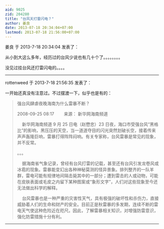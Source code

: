 ```yaml
---
aid: 9025
zid: 204280
title: "台风天打雷闪电？"
author: 姜良
date: 2013-07-18 20:34:04+07:00
lastmod: 2013-07-18 21:56:00+07:00
---
```


姜良 于 2013-7-18 20:34:04 发表了：

从小到大这么多年，经历过的台风少说也有几十个了。。。。。。。。

没见过挂台风还打雷闪电的。。。。

---

rottenweed 于 2013-7-18 21:56:35 发表了：

一开始还真没有注意过。不过摆渡一下，似乎也是有的：

> 强台风肆虐夜晚海南为什么雷暴不断？
>
> 2008-09-25 08:17 　　来源： 新华网海南频道
>
> &nbsp; &nbsp; 新华网海南频道 9 月 25 日电（赵懋忠）23 日夜，海口市受强台风“黑格比”的影响，黑压压的天空，当一道道夺目的闪光突然划破长空，接着传来声声轰隆巨响，雷暴打得阵阵闷响。有关专家称，台风雷暴是常见的现象，并不反常。
>
> 。。。
>
> &nbsp; &nbsp; 据海南省气象记录，曾经有台风打雷的记载，甚至还有台风引发龙卷风或冰雹的现象。雷暴能变幻出各种神秘莫测的怪异景象。排列整齐的一队羊群，雷电可能有规律地间隔击毙其中的一部分；遭到雷击的人或动物，可能在皮肤表面或毛皮之内留下某种图案或“象形文字”，人们对这些现象至今还无法做出科学的解释。
>
> &nbsp; &nbsp; 台风雷暴也是一种严重的灾害性天气，具有极强的破坏性和杀伤力，直接威胁着人们的生命和财产的安全。目前正是秋雷暴的多发期，连续不断的雷电天气使这种危险近在咫尺。因此，了解雷暴相关知识，对增强防雷意识，强化防雷措施十分有利。

---
